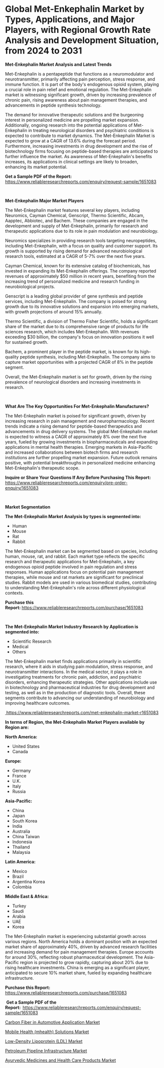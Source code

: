 <p><h1>Global Met-Enkephalin Market by Types, Applications, and Major Players, with Regional Growth Rate Analysis and Development Situation, from 2024 to 2031</h1></p><p><strong>Met-Enkephalin Market Analysis and Latest Trends</strong></p>
<p><p>Met-Enkephalin is a pentapeptide that functions as a neuromodulator and neurotransmitter, primarily affecting pain perception, stress response, and immune function. It is part of the body's endogenous opioid system, playing a crucial role in pain relief and emotional regulation. The Met-Enkephalin market is witnessing significant growth, driven by increasing prevalence of chronic pain, rising awareness about pain management therapies, and advancements in peptide synthesis technology.</p><p>The demand for innovative therapeutic solutions and the burgeoning interest in personalized medicine are propelling market expansion. Additionally, ongoing research into the potential applications of Met-Enkephalin in treating neurological disorders and psychiatric conditions is expected to contribute to market dynamics. The Met-Enkephalin Market is expected to grow at a CAGR of 13.6% during the forecast period. Furthermore, increasing investments in drug development and the rise of biotechnology firms focusing on peptide-based therapies are anticipated to further influence the market. As awareness of Met-Enkephalin's benefits increases, its applications in clinical settings are likely to broaden, enhancing its market potential.</p></p>
<p><strong>Get a Sample PDF of the Report:&nbsp;</strong> <a href="https://www.reliableresearchreports.com/enquiry/request-sample/1651083?utm_campaign=8&utm_medium=2&utm_source=Github&utm_content=ia&utm_term=08122024&utm_id=met-enkephalin">https://www.reliableresearchreports.com/enquiry/request-sample/1651083</a></p>
<p>&nbsp;</p>
<p><strong>Met-Enkephalin Major Market Players</strong></p>
<p><p>The Met-Enkephalin market features several key players, including Neuromics, Cayman Chemical, Genscript, Thermo Scientific, Abcam, Aapptec, Abbiotec, and Bachem. These companies are engaged in the development and supply of Met-Enkephalin, primarily for research and therapeutic applications due to its role in pain modulation and neurobiology.</p><p>Neuromics specializes in providing research tools targeting neuropeptides, including Met-Enkephalin, with a focus on quality and customer support. Its growth is supported by rising demand for advanced neurobiological research tools, estimated at a CAGR of 5-7% over the next five years.</p><p>Cayman Chemical, known for its extensive catalog of biochemicals, has invested in expanding its Met-Enkephalin offerings. The company reported revenues of approximately $50 million in recent years, benefiting from the increasing trend of personalized medicine and research funding in neurobiological projects.</p><p>Genscript is a leading global provider of gene synthesis and peptide services, including Met-Enkephalin. The company is poised for strong growth due to its innovative solutions and expansion into emerging markets, with growth projections of around 15% annually.</p><p>Thermo Scientific, a division of Thermo Fisher Scientific, holds a significant share of the market due to its comprehensive range of products for life sciences research, which includes Met-Enkephalin. With revenues exceeding $30 billion, the company's focus on innovation positions it well for sustained growth.</p><p>Bachem, a prominent player in the peptide market, is known for its high-quality peptide synthesis, including Met-Enkephalin. The company aims to capture market opportunities with a projected CAGR of 8% in the peptide segment.</p><p>Overall, the Met-Enkephalin market is set for growth, driven by the rising prevalence of neurological disorders and increasing investments in research.</p></p>
<p>&nbsp;</p>
<p><strong>What Are The Key Opportunities For Met-Enkephalin Manufacturers?</strong></p>
<p><p>The Met-Enkephalin market is poised for significant growth, driven by increasing research in pain management and neuropharmacology. Recent trends indicate a rising demand for peptide-based therapeutics and advancements in drug delivery systems. The global Met-Enkephalin market is expected to witness a CAGR of approximately 8% over the next five years, fueled by growing investments in biopharmaceuticals and expanding applications in mental health therapies. Emerging markets in Asia-Pacific and increased collaborations between biotech firms and research institutions are further propelling market expansion. Future outlook remains positive, with potential breakthroughs in personalized medicine enhancing Met-Enkephalin's therapeutic scope.</p></p>
<p><strong>Inquire or Share Your Questions If Any Before Purchasing This Report:</strong> <a href="https://www.reliableresearchreports.com/enquiry/pre-order-enquiry/1651083?utm_campaign=8&utm_medium=2&utm_source=Github&utm_content=ia&utm_term=08122024&utm_id=met-enkephalin">https://www.reliableresearchreports.com/enquiry/pre-order-enquiry/1651083</a></p>
<p>&nbsp;</p>
<p><strong>Market Segmentation</strong></p>
<p><strong>The Met-Enkephalin Market Analysis by types is segmented into:</strong></p>
<p><ul><li>Human</li><li>Mouse</li><li>Rat</li><li>Rabbit</li></ul></p>
<p><p>The Met-Enkephalin market can be segmented based on species, including human, mouse, rat, and rabbit. Each market type reflects the specific research and therapeutic applications for Met-Enkephalin, a key endogenous opioid peptide involved in pain regulation and stress responses. Human applications focus on potential pain management therapies, while mouse and rat markets are significant for preclinical studies. Rabbit models are used in various biomedical studies, contributing to understanding Met-Enkephalin's role across different physiological contexts.</p></p>
<p><strong>Purchase this Report:&nbsp;</strong><a href="https://www.reliableresearchreports.com/purchase/1651083?utm_campaign=8&utm_medium=2&utm_source=Github&utm_content=ia&utm_term=08122024&utm_id=met-enkephalin">https://www.reliableresearchreports.com/purchase/1651083</a></p>
<p>&nbsp;</p>
<p><strong>The Met-Enkephalin Market Industry Research by Application is segmented into:</strong></p>
<p><ul><li>Scientific Research</li><li>Medical</li><li>Others</li></ul></p>
<p><p>The Met-Enkephalin market finds applications primarily in scientific research, where it aids in studying pain modulation, stress response, and neurotransmitter interactions. In the medical sector, it plays a role in investigating treatments for chronic pain, addiction, and psychiatric disorders, enhancing therapeutic strategies. Other applications include use in biotechnology and pharmaceutical industries for drug development and testing, as well as in the production of diagnostic tools. Overall, these segments contribute to advancing our understanding of neurobiology and improving healthcare outcomes.</p></p>
<p><a href="https://www.reliableresearchreports.com/met-enkephalin-market-r1651083?utm_campaign=8&utm_medium=2&utm_source=Github&utm_content=ia&utm_term=08122024&utm_id=met-enkephalin">&nbsp;https://www.reliableresearchreports.com/met-enkephalin-market-r1651083</a></p>
<p><strong>In terms of Region, the Met-Enkephalin Market Players available by Region are:</strong></p>
<p>
    <p> <strong> North America: </strong>
        <ul>
            <li>United States</li>
            <li>Canada</li>
        </ul>
        </p> 
    <p> <strong> Europe: </strong>
        <ul>
            <li>Germany</li>
            <li>France</li>
            <li>U.K.</li>
            <li>Italy</li>
            <li>Russia</li>
        </ul>
        </p> 
    <p> <strong> Asia-Pacific: </strong>
        <ul>
            <li>China</li>
            <li>Japan</li>
            <li>South Korea</li>
            <li>India</li>
            <li>Australia</li>
            <li>China Taiwan</li>
            <li>Indonesia</li>
            <li>Thailand</li>
            <li>Malaysia</li>
        </ul>
        </p> 
    <p> <strong> Latin America: </strong>
        <ul>
            <li>Mexico</li>
            <li>Brazil</li>
            <li>Argentina Korea</li>
            <li>Colombia</li>
        </ul>
        </p> 
    <p> <strong> Middle East & Africa: </strong>
        <ul>
            <li>Turkey</li>
            <li>Saudi</li>
            <li>Arabia</li>
            <li>UAE</li>
            <li>Korea</li>
        </ul>
    </p>
    </p>
<p><p>The Met-Enkephalin market is experiencing substantial growth across various regions. North America holds a dominant position with an expected market share of approximately 40%, driven by advanced research facilities and increasing demand for pain management therapies. Europe accounts for around 30%, reflecting robust pharmaceutical development. The Asia-Pacific region is projected to grow rapidly, capturing about 20% due to rising healthcare investments. China is emerging as a significant player, anticipated to secure 10% market share, fueled by expanding healthcare infrastructure.</p></p>
<p><strong>Purchase this Report: </strong><a href="https://www.reliableresearchreports.com/purchase/1651083?utm_campaign=8&utm_medium=2&utm_source=Github&utm_content=ia&utm_term=08122024&utm_id=met-enkephalin">https://www.reliableresearchreports.com/purchase/1651083</a></p>
<p>&nbsp;<strong>Get a Sample PDF of the Report:&nbsp;&nbsp;</strong><a href="https://www.reliableresearchreports.com/enquiry/request-sample/1651083?utm_campaign=8&utm_medium=2&utm_source=Github&utm_content=ia&utm_term=08122024&utm_id=met-enkephalin">https://www.reliableresearchreports.com/enquiry/request-sample/1651083</a></p>
<p><strong></strong></p>
<p><p><a href="https://www.linkedin.com/pulse/insights-global-carbon-fiber-automotive-application-market-kap0e?utm_campaign=8&utm_medium=2&utm_source=Github&utm_content=ia&utm_term=08122024&utm_id=met-enkephalin">Carbon Fiber in Automotive Application Market</a></p><p><a href="https://github.com/angelajermaine/Market-Research-Report-List-5/blob/main/mobile-health-mhealth-solutions-market.md?utm_campaign=8&utm_medium=2&utm_source=Github&utm_content=ia&utm_term=08122024&utm_id=met-enkephalin">Mobile Health (mhealth) Solutions Market</a></p><p><a href="https://github.com/NargisHussain432/Market-Research-Report-List-1/blob/main/low-density-lipoprotein-ldl-market.md?utm_campaign=8&utm_medium=2&utm_source=Github&utm_content=ia&utm_term=08122024&utm_id=met-enkephalin">Low-Density Lipoprotein (LDL) Market</a></p><p><a href="https://www.linkedin.com/pulse/evaluating-market-players-petroleum-pipeline-infrastructure-sector-mbk6f?utm_campaign=8&utm_medium=2&utm_source=Github&utm_content=ia&utm_term=08122024&utm_id=met-enkephalin">Petroleum Pipeline Infrastructure Market</a></p><p><a href="https://www.linkedin.com/pulse/global-ayurvedic-medicines-health-care-products-market-etufe?utm_campaign=8&utm_medium=2&utm_source=Github&utm_content=ia&utm_term=08122024&utm_id=met-enkephalin">Ayurvedic Medicines and Health Care Products Market</a></p></p>